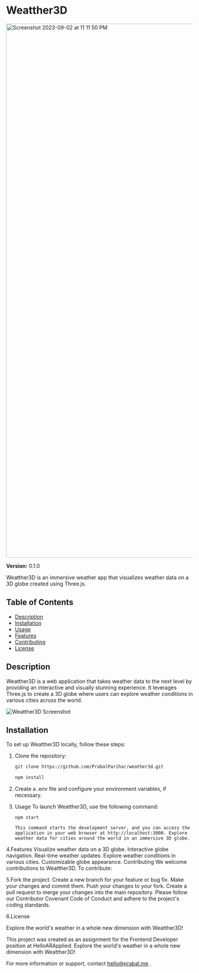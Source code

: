 # Weatther3D


<img width="1440" alt="Screenshot 2023-09-02 at 11 11 50 PM" src="https://github.com/PrabalParihar/weather3d/assets/62445763/f352244d-f0dc-4d2e-bf0f-2a7bcff9a5cf">

**Version:** 0.1.0

Weatther3D is an immersive weather app that visualizes weather data on a 3D globe created using Three.js.

## Table of Contents

- [Description](#description)
- [Installation](#installation)
- [Usage](#usage)
- [Features](#features)
- [Contributing](#contributing)
- [License](#license)

## Description

Weatther3D is a web application that takes weather data to the next level by providing an interactive and visually stunning experience. It leverages Three.js to create a 3D globe where users can explore weather conditions in various cities across the world.

![Weatther3D Screenshot](path-to-your-screenshot-image.png)

## Installation

To set up Weatther3D locally, follow these steps:

1. Clone the repository:

   ```bash
   git clone https://github.com/PrabalParihar/weather3d.git
   
   npm install

2. Create a .env file and configure your environment variables, if necessary.


3. Usage
To launch Weatther3D, use the following command:
   ```
   npm start

   This command starts the development server, and you can access the application in your web browser at http://localhost:3000. Explore weather data for cities around the world in an immersive 3D globe.

4.Features
  Visualize weather data on a 3D globe.
  Interactive globe navigation.
  Real-time weather updates.
  Explore weather conditions in various cities.
  Customizable globe appearance.
  Contributing
  We welcome contributions to Weatther3D. To contribute:

5.Fork the project.
  Create a new branch for your feature or bug fix.
  Make your changes and commit them.
  Push your changes to your fork.
  Create a pull request to merge your changes into the main repository.
  Please follow our Contributor Covenant Code of Conduct and adhere to the project's coding standards.

6.License
 
  Explore the world's weather in a whole new dimension with Weatther3D!

  This project was created as an assignment for the Frontend Developer position at HelloARApplied. Explore the world's weather in a whole new dimension with Weatther3D!


  For more information or support, contact hello@prabal.me .


